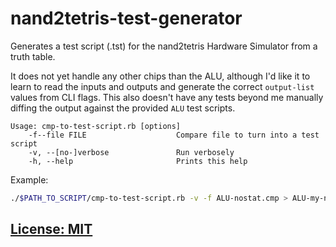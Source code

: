 # nand2tetris-test-generator
Generates a test script (.tst) for the nand2tetris Hardware Simulator from a truth table.

It does not yet handle any other chips than the ALU, although I'd like it to learn to read the inputs and outputs and generate the correct `output-list` values from CLI flags. This also doesn't have any tests beyond me manually diffing the output against the provided `ALU` test scripts.

```
Usage: cmp-to-test-script.rb [options]
    -f--file FILE                    Compare file to turn into a test script
    -v, --[no-]verbose               Run verbosely
    -h, --help                       Prints this help
```

Example:

```bash
./$PATH_TO_SCRIPT/cmp-to-test-script.rb -v -f ALU-nostat.cmp > ALU-my-notstat.tst
```

## [License: MIT](/blob/main/LICENSE)
